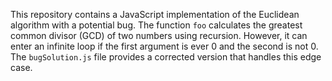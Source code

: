 This repository contains a JavaScript implementation of the Euclidean algorithm with a potential bug. The function `foo` calculates the greatest common divisor (GCD) of two numbers using recursion. However, it can enter an infinite loop if the first argument is ever 0 and the second is not 0.  The `bugSolution.js` file provides a corrected version that handles this edge case.